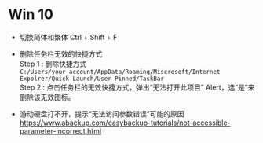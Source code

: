 # Win 10

- 切换简体和繁体
  Ctrl + Shift + F
  <br/>

- 删除任务栏无效的快捷方式  
  Step 1 : 删除快捷方式  
  `C:/Users/your_account/AppData/Roaming/Miscrosoft/Internet Expolrer/Quick Launch/User Pinned/TaskBar`  
  Step 2 : 点击任务栏的无效快捷方式，弹出“无法打开此项目” Alert，选“是”来删除该无效图标。
  <br/>
- 游动硬盘打不开，提示“无法访问参数错误”可能的原因
  https://www.abackup.com/easybackup-tutorials/not-accessible-parameter-incorrect.html
